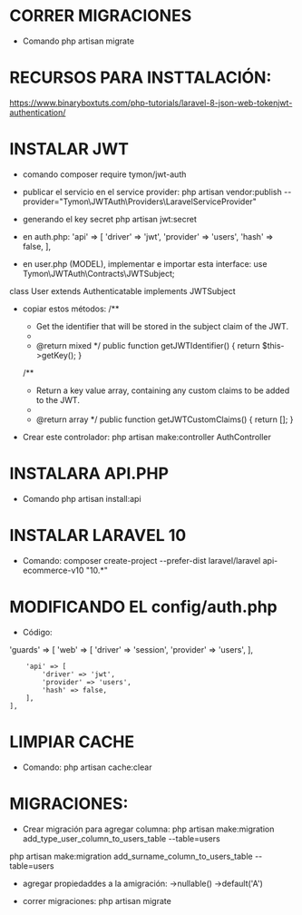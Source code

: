 # CORRER MIGRACIONES
- Comando
php artisan migrate

# RECURSOS PARA INSTTALACIÓN:
https://www.binaryboxtuts.com/php-tutorials/laravel-8-json-web-tokenjwt-authentication/

# INSTALAR JWT
- comando
composer require tymon/jwt-auth

- publicar el servicio en el service provider:
php artisan vendor:publish --provider="Tymon\JWTAuth\Providers\LaravelServiceProvider"

- generando el key secret 
php artisan jwt:secret

- en auth.php:
        'api' => [
            'driver' => 'jwt',
            'provider' => 'users',
            'hash' => false,
        ],

- en user.php (MODEL), implementar e importar esta interface:
use Tymon\JWTAuth\Contracts\JWTSubject;
 
class User extends Authenticatable implements JWTSubject

- copiar estos métodos:
     /**
     * Get the identifier that will be stored in the subject claim of the JWT.
     *
     * @return mixed
     */
    public function getJWTIdentifier()
    {
        return $this->getKey();
    }
 
    /**
     * Return a key value array, containing any custom claims to be added to the JWT.
     *
     * @return array
     */
    public function getJWTCustomClaims()
    {
        return [];
    }

-  Crear este controlador:
php artisan make:controller AuthController

# INSTALARA API.PHP
- Comando
php artisan install:api

# INSTALAR LARAVEL 10
- Comando:
composer create-project --prefer-dist laravel/laravel api-ecommerce-v10 "10.*"

# MODIFICANDO EL config/auth.php
- Código:

'guards' => [
        'web' => [
            'driver' => 'session',
            'provider' => 'users',
        ],
 
        'api' => [
            'driver' => 'jwt',
            'provider' => 'users',
            'hash' => false,
        ],
    ],

# LIMPIAR CACHE
- Comando:
php artisan cache:clear

# MIGRACIONES:
- Crear migración para agregar columna:
php artisan make:migration add_type_user_column_to_users_table --table=users

php artisan make:migration add_surname_column_to_users_table --table=users

- agregar propiedaddes a la amigración:
->nullable()
->default('A')

- correr migraciones:
php artisan migrate

